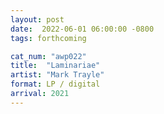 ```yaml
---
layout: post
date:  2022-06-01 06:00:00 -0800
tags: forthcoming

cat_num: "awp022"
title:  "Laminariae"
artist: "Mark Trayle"
format: LP / digital
arrival: 2021
---
```


